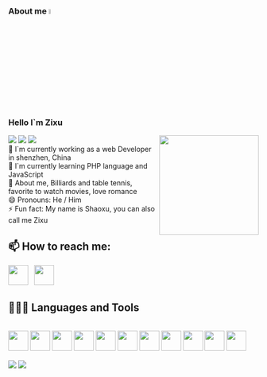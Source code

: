 ### About me <a href="https://www.gautamkrishnar.com/"><img src="https://media.giphy.com/media/hvRJCLFzcasrR4ia7z/giphy.gif" width="5%"></a>

<!DOCTYPE html>
<html lang="en">

<head>
  <meta charset="UTF-8">
  <meta http-equiv="X-UA-Compatible" content="IE=edge">
  <meta name="viewport" content="width=device-width, initial-scale=1.0">
</head>
<body>
  <div class="card">
    <div class="tools">
      <div class="circle">
        <span class="red box"></span>
      </div>
      <div class="circle">
        <span class="yellow box"></span>
      </div>
      <div class="circle">
        <span class="green box"></span>
      </div>
    </div>
    <div class="hhh">
      <div>
        <h3>Hello I`m Zixu</h3>
        <span > <img src="https://img.shields.io/badge/-HTML5-E34F26?style=flat-square&logo=html5&logoColor=white" /> <img src="https://img.shields.io/badge/-CSS3-1572B6?style=flat-square&logo=css3" /> <img src="https://img.shields.io/badge/-JavaScript-oringe?style=flat-square&logo=javascript" /> </span>
          <img align="right"  style="width: 200px !important;" src="https://img1.imgtp.com/2023/05/06/V0d0pHkU.gif" alt="" class="gif01">
      </div>
    </div>
  </div>
  <div class="box1">
    <div class="love">
      <div class="mainBox-1">
        <div>
          <div>
            🔭 I`m currently working as a web Developer in shenzhen, China
          </div>
          <div>
            🌱 I`m currently learning PHP language and JavaScript
          </div>
          <div>
            💬 About me, Billiards and table tennis, favorite to watch movies, love romance
          </div>
          <div>
            😄 Pronouns: He / Him
          </div>
          <div>
            ⚡ Fun fact: My name is Shaoxu, you can also call me Zixu
          </div>
        </div>
      </div>
    </div>
    <h2> 📫 How to reach me:</h2>
    <a
      href="tencent://message/?Menu=yes&uin=1217671134&Site=80fans&Service=300&sigT=45a1e5847943b64c6ff3990f8a9e644d2b31356cb0b4ac6b24663a3c8dd0f8aa12a545b1714f9d45"><img
        height="40" src="https://img1.imgtp.com/2023/05/06/QcDHtxqX.svg"></a>
    &nbsp;
    <a href="mailto:m13333804573@163.com"><img height="40" src="https://img1.imgtp.com/2023/05/06/CkzK7w7G.svg"></a>
    <h2>👨🏻‍💻 Languages and Tools</h2> <br />
    <div class="code">
      <code><img height="40" src="https://img1.imgtp.com/2023/05/06/AVvOYgYl.svg"></code>
      <code><img height="40" src="https://img1.imgtp.com/2023/05/06/e1Lqelwi.svg"></code>
      <code><img height="40" src="https://img1.imgtp.com/2023/05/06/j01edMe2.svg"></code>
      <code><img height="40" src="https://img1.imgtp.com/2023/05/06/yRCFCfSH.svg"></code>
      <code><img height="40" src="https://img1.imgtp.com/2023/05/06/KPwv0Wql.svg"></code>
      <code><img height="40" src="https://img1.imgtp.com/2023/05/06/4Pv9k9oe.svg"></code>
      <code><img height="40" src="https://img1.imgtp.com/2023/05/06/X1eFNpoB.png"></code>
      <code><img height="40" src="https://img1.imgtp.com/2023/05/06/pE1Nctp8.png"></code>
      <code><img height="40" src="https://element-plus.org/images/element-plus-logo-small.svg"></code>
      <code><img height="40" src="https://img1.imgtp.com/2023/05/06/upPp6gos.svg"></code>
      <code><img height="40" src="https://cn.vitejs.dev/logo.svg"></code>
    </div>
    <!-- [![Stats](https://github-readme-stats.vercel.app/api?username=sciencepal&show_icons=true&theme=radical)](https://github-readme-stats.vercel.app/api?username=sciencepal&show_icons=true&theme=radical)&nbsp; -->
    &nbsp; &nbsp; &nbsp; &nbsp; &nbsp;
  </div>
  <span><img src="https://github-readme-stats.vercel.app/api?username=XUSHAO11&show_icons=true&theme=white&count_private=true"></span>  <span><img src="https://github-readme-stats.vercel.app/api/top-langs/?username=XUSHAO11&theme=white&layout=compact"></span> 
  
    
</body>
</html>
